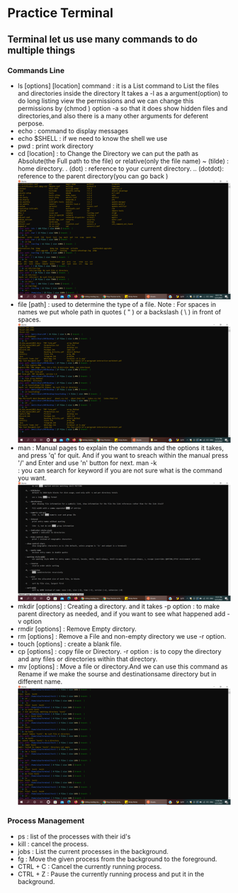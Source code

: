 # Practice Terminal

## Terminal let us use many commands to do multiple things

### Commands Line
* ls [options] [location] command : it is a List command to List the files and directories inside the directory 
It takes a -l as a argument(option) to do long listing view the permissions and we can change this permissions by (chmod <permissions> <path>)
option -a so that it does show hidden files and directories,and also there is a many other arguments for deferent perpose.
* echo : command to display messages
* echo $SHELL : if we need to know the shell we use
* pwd : print work directory 
* cd [location] : to Change the Directory 
we can put the path as Absolute(the Full path to the file) or relative(only the file name)
~ (tilde) : home directory.
. (dot) : reference to your current directory. 
.. (dotdot): reference to the parent directory(you can go back )
![cd](./Terminal_Images/cd.png)
* file [path] : used to determine the type of a file.
Note : For spaces in names we put whole path in quotes ( " ) or a backslash ( \ ) in front of spaces.
![file](./Terminal_Images/file.png)
* man <command to look up> : Manual pages to explain the commands and the options it takes, and press 'q' for quit. And if you want to sreach within the manual press '/<term>' and Enter and use 'n' button for next.
  man -k <search term> : you can search for keyword if you are not sure what is the command you want.
![man](./Terminal_Images/man.png)
* mkdir [options] <DirectoryName> : Creating a directory.
  and it takes -p option : to make parent directory as needed, and if you want to see what happened add -v option
 * rmdir [options] <Directory> : Remove Empty dirctory.
 * rm [options] <file> : Remove a File and non-empty directory we use -r option.
 * touch [options] <filename> : create a blank file.
 * cp [options] <source> <destination> : copy file or Directory.
  -r option : is to copy the directory and any files or directories within that directory.
 * mv [options] <source> <destination> : Move a file or directory.And we can use this command as Rename if we make the sourse and destinationsame directory but in different name.
 ![mkdir](./Terminal_Images/mkdir.png)
 ### Process Management
  * ps : list of the processes with their id's 
  * kill <process id> : cancel the process.
  * jobs : List the current processes in the background.
  * fg <job number> : Move the given process from the background to the foreground.
  * CTRL + C : Cancel the currently running process.
  * CTRL + Z : Pause the currently running process and put it in the background.

  
